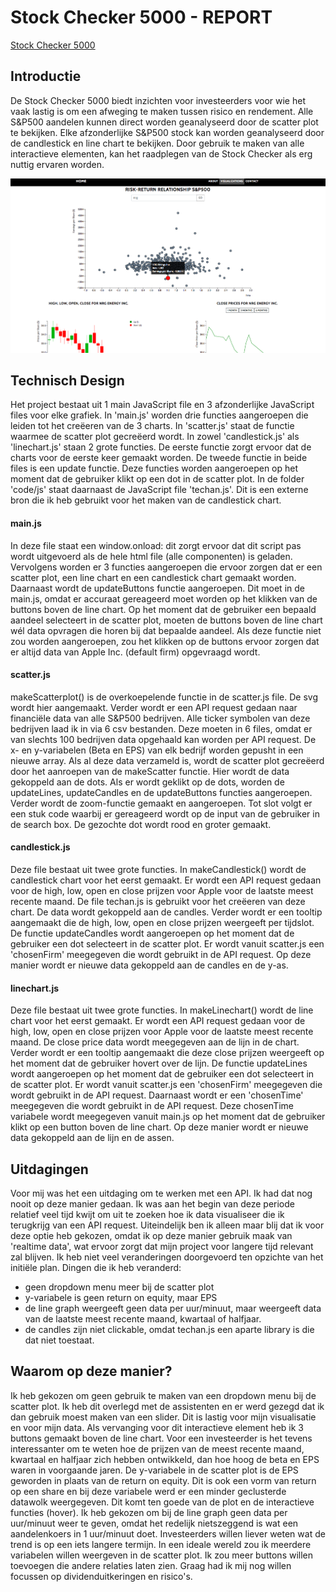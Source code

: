 # Stock Checker 5000 - REPORT
[Stock Checker 5000](https://amyvdgun.github.io/DataProject/)
## Introductie
De Stock Checker 5000 biedt inzichten voor investeerders voor wie het vaak lastig is om een afweging te maken tussen risico en rendement. Alle S&P500 aandelen kunnen direct worden geanalyseerd door de scatter plot te bekijken. Elke afzonderlijke S&P500 stock kan worden geanalyseerd door de candlestick en line chart te bekijken. Door gebruik te maken van alle interactieve elementen, kan het raadplegen van de Stock Checker als erg nuttig ervaren worden.

![](doc/Report.png)

## Technisch Design
Het project bestaat uit 1 main JavaScript file en 3 afzonderlijke JavaScript files voor elke grafiek.
In 'main.js' worden drie functies aangeroepen die leiden tot het creëeren van de 3 charts.
In 'scatter.js' staat de functie waarmee de scatter plot gecreëerd wordt. In zowel 'candlestick.js' als 'linechart.js' staan 2 grote functies. De eerste functie zorgt ervoor dat de charts voor de eerste keer gemaakt worden. De tweede functie in beide files is een update functie. Deze functies worden aangeroepen op het moment dat de gebruiker klikt op een dot in de scatter plot.
In de folder 'code/js' staat daarnaast de JavaScript file 'techan.js'. Dit is een externe bron die ik heb gebruikt voor het maken van de candlestick chart.

#### main.js
In deze file staat een window.onload: dit zorgt ervoor dat dit script pas wordt uitgevoerd als de hele html file (alle componenten) is geladen. Vervolgens worden er 3 functies aangeroepen die ervoor zorgen dat er een scatter plot, een line chart en een candlestick chart gemaakt worden. Daarnaast wordt de updateButtons functie aangeroepen. Dit moet in de main.js, omdat er accuraat gereageerd moet worden op het klikken van de buttons boven de line chart. Op het moment dat de gebruiker een bepaald aandeel selecteert in de scatter plot, moeten de buttons boven de line chart wél data opvragen die horen bij dat bepaalde aandeel. Als deze functie niet zou worden aangeroepen, zou het klikken op de buttons ervoor zorgen dat er altijd data van Apple Inc. (default firm) opgevraagd wordt.

#### scatter.js
makeScatterplot() is de overkoepelende functie in de scatter.js file. De svg wordt hier aangemaakt. Verder wordt er een API request gedaan naar financiële data van alle S&P500 bedrijven. Alle ticker symbolen van deze bedrijven laad ik in via 6 csv bestanden. Deze moeten in 6 files, omdat er van slechts 100 bedrijven data opgehaald kan worden per API request. De x- en y-variabelen (Beta en EPS) van elk bedrijf worden gepusht in een nieuwe array. Als al deze data verzameld is, wordt de scatter plot gecreëerd door het aanroepen van de makeScatter functie. Hier wordt de data gekoppeld aan de dots. Als er wordt geklikt op de dots, worden de updateLines, updateCandles en de updateButtons functies aangeroepen. Verder wordt de zoom-functie gemaakt en aangeroepen. Tot slot volgt er een stuk code waarbij er gereageerd wordt op de input van de gebruiker in de search box. De gezochte dot wordt rood en groter gemaakt.  

#### candlestick.js
Deze file bestaat uit twee grote functies. In makeCandlestick() wordt de candlestick chart voor het eerst gemaakt. Er wordt een API request gedaan voor de high, low, open en close prijzen voor Apple voor de laatste meest recente maand. De file techan.js is gebruikt voor het creëeren van deze chart. De data wordt gekoppeld aan de candles. Verder wordt er een tooltip aangemaakt die de high, low, open en close prijzen weergeeft per tijdslot.
De functie updateCandles wordt aangeroepen op het moment dat de gebruiker een dot selecteert in de scatter plot. Er wordt vanuit scatter.js een 'chosenFirm' meegegeven die wordt gebruikt in de API request. Op deze manier wordt er nieuwe data gekoppeld aan de candles en de y-as.

#### linechart.js
Deze file bestaat uit twee grote functies. In makeLinechart() wordt de line chart voor het eerst gemaakt. Er wordt een API request gedaan voor de high, low, open en close prijzen voor Apple voor de laatste meest recente maand. De close price data wordt meegegeven aan de lijn in de chart. Verder wordt er een tooltip aangemaakt die deze close prijzen weergeeft op het moment dat de gebruiker hovert over de lijn.
De functie updateLines wordt aangeroepen op het moment dat de gebruiker een dot selecteert in de scatter plot. Er wordt vanuit scatter.js een 'chosenFirm' meegegeven die wordt gebruikt in de API request. Daarnaast wordt er een 'chosenTime' meegegeven die wordt gebruikt in de API request. Deze chosenTime variabele wordt meegegeven vanuit main.js op het moment dat de gebruiker klikt op een button boven de line chart. Op deze manier wordt er nieuwe data gekoppeld aan de lijn en de assen.

## Uitdagingen
Voor mij was het een uitdaging om te werken met een API. Ik had dat nog nooit op deze manier gedaan. Ik was aan het begin van deze periode relatief veel tijd kwijt om uit te zoeken hoe ik data visualiseer die ik terugkrijg van een API request. Uiteindelijk ben ik alleen maar blij dat ik voor deze optie heb gekozen, omdat ik op deze manier gebruik maak van 'realtime data', wat ervoor zorgt dat mijn project voor langere tijd relevant zal blijven.
Ik heb niet veel veranderingen doorgevoerd ten opzichte van het initiële plan. Dingen die ik heb veranderd:
- geen dropdown menu meer bij de scatter plot
- y-variabele is geen return on equity, maar EPS
- de line graph weergeeft geen data per uur/minuut, maar weergeeft data van de laatste meest recente maand, kwartaal of halfjaar.
- de candles zijn niet clickable, omdat techan.js een aparte library is die dat niet toestaat.

## Waarom op deze manier?
Ik heb gekozen om geen gebruik te maken van een dropdown menu bij de scatter plot. Ik heb dit overlegd met de assistenten en er werd gezegd dat ik dan gebruik moest maken van een slider. Dit is lastig voor mijn visualisatie en voor mijn data.
Als vervanging voor dit interactieve element heb ik 3 buttons gemaakt boven de line chart. Voor een investeerder is het tevens interessanter om te weten hoe de prijzen van de meest recente maand, kwartaal en halfjaar zich hebben ontwikkeld, dan hoe hoog de beta en EPS waren in voorgaande jaren.
De y-variabele in de scatter plot is de EPS geworden in plaats van de return on equity. Dit is ook een vorm van return op een share en bij deze variabele werd er een minder geclusterde datawolk weergegeven. Dit komt ten goede van de plot en de interactieve functies (hover).
Ik heb gekozen om bij de line graph geen data per uur/minuut weer te geven, omdat het redelijk nietszeggend is wat een aandelenkoers in 1 uur/minuut doet. Investeerders willen liever weten wat de trend is op een iets langere termijn.
In een ideale wereld zou ik meerdere variabelen willen weergeven in de scatter plot. Ik zou meer buttons willen toevoegen die andere relaties laten zien. Graag had ik mij nog willen focussen op dividenduitkeringen en risico's.
